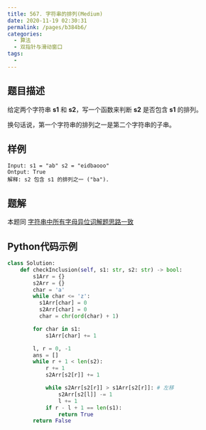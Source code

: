 ```yaml
---
title: 567. 字符串的排列(Medium)
date: 2020-11-19 02:30:31
permalink: /pages/b384b6/
categories: 
  - 算法
  - 双指针与滑动窗口
tags: 
  - 
---
```


## 题目描述

给定两个字符串 **s1** 和 **s2**，写一个函数来判断 **s2** 是否包含 **s1** 的排列。

换句话说，第一个字符串的排列之一是第二个字符串的子串。

## 样例

```
Input: s1 = "ab" s2 = "eidbaooo"
Ontput: True
解释: s2 包含 s1 的排列之一 ("ba").
```

## 题解

本题同 [字符串中所有字母异位词解题思路一致](/pages/31f50b/)

## Python代码示例

```python
class Solution:
    def checkInclusion(self, s1: str, s2: str) -> bool:
        s1Arr = {}
        s2Arr = {}
        char = 'a'
        while char <= 'z':
          s1Arr[char] = 0
          s2Arr[char] = 0
          char = chr(ord(char) + 1)

        for char in s1:
            s1Arr[char] += 1

        l, r = 0, -1
        ans = []
        while r + 1 < len(s2):
            r += 1
            s2Arr[s2[r]] += 1

            while s2Arr[s2[r]] > s1Arr[s2[r]]: # 左移
                s2Arr[s2[l]] -= 1
                l += 1
            if r - l + 1 == len(s1):
                return True 
        return False
```

